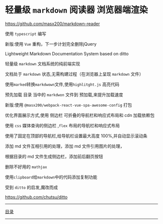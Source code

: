 # 轻量级 `markdown` 阅读器 浏览器端渲染

https://github.com/masx200/markdown-reader

使用 `typescript` 编写

新版:使用 `Vue` 重构，下一步计划完全删除jQuery

Lightweight Markdown Documentation System based on ditto

轻量级 `markdown` 文档系统的纯前端实现

文档处于 `markdown` 状态,无需构建过程（在浏览器上呈现 `markdown` 文件）

使用`marked`转换`markdwown`文件,使用`highlitght.js` 高亮代码

预先加载 目录 当中的 `markdwon` 文件到 预加载,来提升加载速度

新版:使用 `@masx200/webpack-react-vue-spa-awesome-config` 打包

优化界面展示方式,使用 侧边栏 可折叠的导航栏和响应式布局和 cdn 加载依赖包

使用 `css` 媒体查询的侧边栏 ,`flex` 布局的导航栏和响应式布局

使用了固定在顶部的导航栏,给导航栏设置最大高度 100%,并自动显示滚动条

添加 md 文件互相引用的处理，添加 md 文件引用图片的处理，

根据目录的 md 文件生成侧边栏，添加前后翻页按钮

删除不好用的 `mathjax`

使用`clipboard`给`markdown`中的代码添加复制功能

受到 `ditto` 的启发,魔改而成

https://github.com/chutsu/ditto

<hr></hr>

[目录](summary.md)

<hr></hr>
